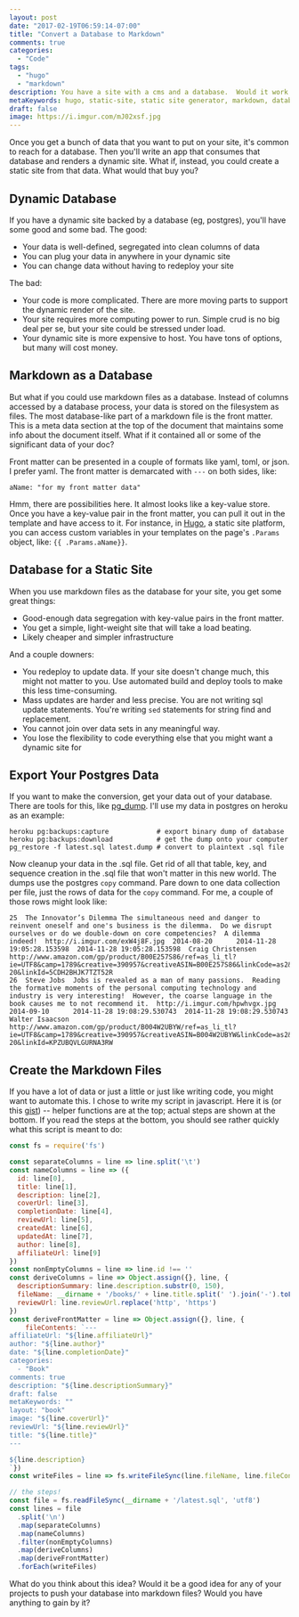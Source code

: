 ```yaml
---
layout: post
date: "2017-02-19T06:59:14-07:00"
title: "Convert a Database to Markdown"
comments: true
categories:
  - "Code"
tags:
  - "hugo"
  - "markdown"
description: You have a site with a cms and a database.  Would it work as a static site based on markdown?  Maybe.
metaKeywords: hugo, static-site, static site generator, markdown, database, cms
draft: false
image: https://i.imgur.com/mJ02xsf.jpg
---
```


Once you get a bunch of data that you want to put on your site, it's common to reach for a database.  Then you'll write an app that consumes that database and renders a dynamic site.  What if, instead, you could create a static site from that data.  What would that buy you?

<!--more-->

## Dynamic Database

If you have a dynamic site backed by a database (eg, postgres), you'll have some good and some bad.  The good:

- Your data is well-defined, segregated into clean columns of data
- You can plug your data in anywhere in your dynamic site
- You can change data without having to redeploy your site

The bad:

- Your code is more complicated.  There are more moving parts to support the dynamic render of the site.
- Your site requires more computing power to run.  Simple crud is no big deal per se, but your site could be stressed under load.
- Your dynamic site is more expensive to host.  You have tons of options, but many will cost money.

## Markdown as a Database

But what if you could use markdown files as a database.  Instead of columns accessed by a database process, your data is stored on the filesystem as files.  The most database-like part of a markdown file is the front matter.  This is a meta data section at the top of the document that maintains some info about the document itself.  What if it contained all or some of the significant data of your doc?  

Front matter can be presented in a couple of formats like yaml, toml, or json.  I prefer yaml.  The front matter is demarcated with `---` on both sides, like:

```
aName: "for my front matter data"
```

Hmm, there are possibilities here.  It almost looks like a key-value store.  Once you have a key-value pair in the front matter, you can pull it out in the template and have access to it.  For instance, in [Hugo](http://gohugo.io/), a static site platform, you can access custom variables in your templates on the page's `.Params` object, like: `{{ .Params.aName}}`.

## Database for a Static Site

When you use markdown files as the database for your site, you get some great things:

- Good-enough data segregation with key-value pairs in the front matter.
- You get a simple, light-weight site that will take a load beating. 
- Likely cheaper and simpler infrastructure

And a couple downers:

- You redeploy to update data.  If your site doesn't change much, this might not matter to you.  Use automated build and deploy tools to make this less time-consuming.
- Mass updates are harder and less precise.  You are not writing sql update statements.  You're writing `sed` statements for string find and replacement.
- You cannot join over data sets in any meaningful way.
- You lose the flexibility to code everything else that you might want a dynamic site for

## Export Your Postgres Data

If you want to make the conversion, get your data out of your database.  There are tools for this, like [pg_dump](https://www.postgresql.org/docs/9.1/static/backup-dump.html).  I'll use my data in postgres on heroku as an example:

```
heroku pg:backups:capture            # export binary dump of database
heroku pg:backups:download           # get the dump onto your computer
pg_restore -f latest.sql latest.dump # convert to plaintext .sql file
```

Now cleanup your data in the .sql file.  Get rid of all that table, key, and sequence creation in the .sql file that won't matter in this new world.  The dumps use the postgres `copy` command.  Pare down to one data collection per file, just the rows of data for the `copy` command.  For me, a couple of those rows might look like:

```
25	The Innovator’s Dilemma	The simultaneous need and danger to reinvent oneself and one's business is the dilemma.  Do we disrupt ourselves or do we double-down on core competencies?  A dilemma indeed!	http://i.imgur.com/exW4j8F.jpg	2014-08-20		2014-11-28 19:05:28.153598	2014-11-28 19:05:28.153598	Craig Christensen	http://www.amazon.com/gp/product/B00E257S86/ref=as_li_tl?ie=UTF8&camp=1789&creative=390957&creativeASIN=B00E257S86&linkCode=as2&tag=jaktre-20&linkId=5CDH2BHJK7TZT52R
26	Steve Jobs	Jobs is revealed as a man of many passions.  Reading the formative moments of the personal computing technology and industry is very interesting!  However, the coarse language in the book causes me to not recommend it.	http://i.imgur.com/hpwhvgx.jpg	2014-09-10		2014-11-28 19:08:29.530743	2014-11-28 19:08:29.530743	Walter Isaacson	http://www.amazon.com/gp/product/B004W2UBYW/ref=as_li_tl?ie=UTF8&camp=1789&creative=390957&creativeASIN=B004W2UBYW&linkCode=as2&tag=jaktre-20&linkId=KPZUBQVLGURNA3RW
```

## Create the Markdown Files

If you have a lot of data or just a little or just like writing code, you might want to automate this.  I chose to write my script in javascript.  Here it is (or this [gist](https://gist.github.com/jaketrent/87d0695ab865d4a739be59434261bbd0)) -- helper functions are at the top; actual steps are shown at the bottom.  If you read the steps at the bottom, you should see rather quickly what this script is meant to do:

```js
const fs = require('fs')

const separateColumns = line => line.split('\t')
const nameColumns = line => ({
  id: line[0],
  title: line[1],
  description: line[2],
  coverUrl: line[3],
  completionDate: line[4],
  reviewUrl: line[5],
  createdAt: line[6],
  updatedAt: line[7],
  author: line[8],
  affiliateUrl: line[9]
})
const nonEmptyColumns = line => line.id !== ''
const deriveColumns = line => Object.assign({}, line, {
  descriptionSummary: line.description.substr(0, 150),
  fileName: __dirname + '/books/' + line.title.split(' ').join('-').toLowerCase() + '.md',
  reviewUrl: line.reviewUrl.replace('http', 'https')
})
const deriveFrontMatter = line => Object.assign({}, line, {
    fileContents: `---
affiliateUrl: "${line.affiliateUrl}"
author: "${line.author}"
date: "${line.completionDate}"
categories:
  - "Book"
comments: true
description: "${line.descriptionSummary}"
draft: false
metaKeywords: ""
layout: "book"
image: "${line.coverUrl}"
reviewUrl: "${line.reviewUrl}"
title: "${line.title}"
---

${line.description}
`})
const writeFiles = line => fs.writeFileSync(line.fileName, line.fileContents)

// the steps!
const file = fs.readFileSync(__dirname + '/latest.sql', 'utf8')
const lines = file
  .split('\n')
  .map(separateColumns)
  .map(nameColumns)
  .filter(nonEmptyColumns)
  .map(deriveColumns)
  .map(deriveFrontMatter)
  .forEach(writeFiles)
```

What do you think about this idea?  Would it be a good idea for any of your projects to push your database into markdown files?  Would you have anything to gain by it?
